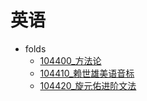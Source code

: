 # 英语

- folds
  - [104400_方法论](104400_方法论/_sidebar.md)
  - [104410_赖世雄美语音标](104410_赖世雄美语音标/_sidebar.md)
  - [104420_旋元佑进阶文法](104420_旋元佑进阶文法/_sidebar.md)

